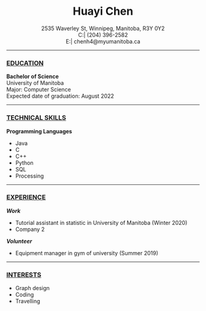 # <center>Huayi Chen</center>  

<center>2535 Waverley St, Winnipeg, Manitoba, R3Y 0Y2</center>  

<center>C:| (204) 396-2582</center>  

<center>E:| chenh4@myumanitoba.ca</center>  

  
***
### **<u>EDUCATION</u>**

**Bachelor of Science**  
University of Manitoba  
Major: Computer Science  
Expected date of graduation: August 2022  

***
### **<u>TECHNICAL SKILLS</u>**

**Programming Languages**
+ Java 
+ C
+ C++
+ Python
+ SQL
+ Processing

***
### **<u>EXPERIENCE</u>**

***Work***
+ Tutorial assistant in statistic in University of Manitoba                  (Winter 2020)
+ Company 2

***Volunteer***
+ Equipment manager in gym of university                                    (Summer 2019)

***
### **<u>INTERESTS</u>**

+ Graph design
+ Coding
+ Travelling
